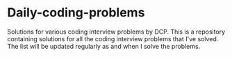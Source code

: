 # Daily-coding-problems
Solutions for various coding interview problems by DCP. This is a repository containing solutions for all the coding interview problems that I've solved. The list will be updated regularly as and when I solve the problems.
